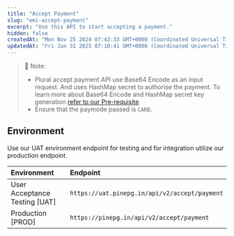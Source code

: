 ```yaml
---
title: "Accept Payment"
slug: "emi-accept-payment"
excerpt: "Use this API to start accepting a payment."
hidden: false
createdAt: "Mon Nov 25 2024 07:43:33 GMT+0000 (Coordinated Universal Time)"
updatedAt: "Fri Jan 31 2025 07:10:41 GMT+0000 (Coordinated Universal Time)"
---
```

> 📘 Note:
> 
> - Plural accept payment API use Base64 Encode as an input request. And uses HashMap secret to authorise the payment. To learn more about Base64 Encode and HashMap secret key generation <a href="https://developer.pluralonline.com/v2.0/reference/prerequisite" target="_blanck">refer to our Pre-requisite</a>.
> - Ensure that the paymode passed is `CARD`.

## Environment

Use our UAT environment endpoint for testing and for integration utilize our production endpoint.

| Environment                   | Endpoint                                      |
| :---------------------------- | :-------------------------------------------- |
| User Acceptance Testing [UAT] | `https://uat.pinepg.in/api/v2/accept/payment` |
| Production [PROD]             | `https://pinepg.in/api/v2/accept/payment`     |
